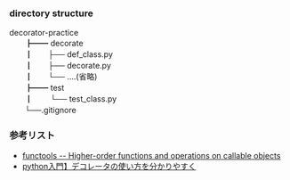 ### directory structure


decorator-practice\
　　┣━━ decorate\
　　┃　　├── def_class.py\
　　┃　　├── decorate.py\
　　┃　　└── ....(省略)\
　　┣━━ test\
　　┃　　 └── test_class.py\
　　└──.gitignore


### 参考リスト
- [functools -- Higher-order functions and operations on callable objects](https://docs.python.org/3/library/functools.html)
- [python入門】デコレータの使い方を分かりやすく](https://www.sejuku.net/blog/25130)
